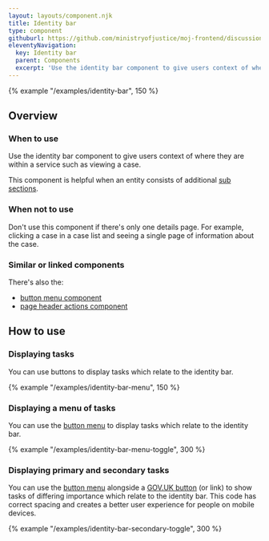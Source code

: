 ```yaml
---
layout: layouts/component.njk
title: Identity bar
type: component
githuburl: https://github.com/ministryofjustice/moj-frontend/discussions/704
eleventyNavigation:
  key: Identity bar
  parent: Components
  excerpt: 'Use the identity bar component to give users context of where they are within a service such as viewing a case.'
---
```


{% example "/examples/identity-bar", 150 %}

## Overview

### When to use

Use the identity bar component to give users context of where they are within a service such as viewing a case.

This component is helpful when an entity consists of additional [sub sections](/components/sub-navigation/).

### When not to use

Don't use this component if there's only one details page. For example, clicking a case in a case list and seeing a single page of information about the case.

### Similar or linked components

There's also the:

- [button menu component](/components/button-menu/)
- [page header actions component](/components/page-header-actions/)

## How to use

### Displaying tasks

You can use buttons to display tasks which relate to the identity bar.

{% example "/examples/identity-bar-menu", 150 %}

### Displaying a menu of tasks

You can use the [button menu](/components/button-menu/) to display tasks which relate to the identity bar.

{% example "/examples/identity-bar-menu-toggle", 300 %}

### Displaying primary and secondary tasks

You can use the [button menu](/components/button-menu/) alongside a [GOV.UK button](https://design-system.service.gov.uk/components/button/) (or link) to show tasks of differing importance which relate to the identity bar. This code has correct spacing and creates a better user experience for people on mobile devices.

{% example "/examples/identity-bar-secondary-toggle", 300 %}
